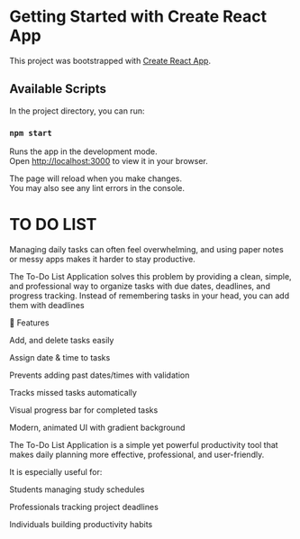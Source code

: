 # Getting Started with Create React App

This project was bootstrapped with [Create React App](https://github.com/facebook/create-react-app).

## Available Scripts

In the project directory, you can run:

### `npm start`

Runs the app in the development mode.\
Open [http://localhost:3000](http://localhost:3000) to view it in your browser.

The page will reload when you make changes.\
You may also see any lint errors in the console.

# **TO DO LIST**

Managing daily tasks can often feel overwhelming, and using paper notes or messy apps makes it harder to stay productive.

The To-Do List Application solves this problem by providing a clean, simple, and professional way to organize tasks with due dates, deadlines, and progress tracking.
Instead of remembering tasks in your head, you can add them with deadlines

🚀 Features

Add, and delete tasks easily

Assign date & time to tasks

Prevents adding past dates/times with validation

Tracks missed tasks automatically

Visual progress bar for completed tasks

Modern, animated UI with gradient background

The To-Do List Application is a simple yet powerful productivity tool that makes daily planning more effective, professional, and user-friendly.

It is especially useful for:

Students managing study schedules

Professionals tracking project deadlines

Individuals building productivity habits
